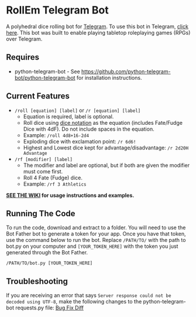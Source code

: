 # RollEm Telegram Bot
A polyhedral dice rolling bot for [Telegram](https://telegram.org). To use this bot in Telegram, [click here](https://telegram.me/rollembot). This bot was built to enable playing tabletop roleplaying games (RPGs) over Telegram.

## Requires
* python-telegram-bot - See https://github.com/python-telegram-bot/python-telegram-bot for installation instructions.

## Current Features
* `/roll [equation] [label]` or `/r [equation] [label]`  
    * Equation is required, label is optional. 
    * Roll dice using [dice notation](https://en.wikipedia.org/wiki/Dice_notation) as the equation (includes Fate/Fudge Dice with 4dF). Do not include spaces in the equation. 
    * Example: `/roll 4d8+16-2d4`
    * Exploding dice with exclamation point: `/r 6d6!`
    * Highest and Lowest dice kept for advantage/disadvantage: `/r 2d20H Advantage`
* `/rf [modifier] [label]`  
    * The modifier and label are optional, but if both are given the modifier must come first.
    * Roll 4 Fate (Fudge) dice.
    * Example: `/rf 3 Athletics` 

**[SEE THE WIKI](https://github.com/treetrnk/rollem-telegram-bot/wiki) for usage instructions and examples.**

## Running The Code

To run the code, download and extract to a folder. You will need to use the Bot Father bot to generate a token for your app. Once you have that token, use the command below to run the bot. Replace `/PATH/TO/` with the path to bot.py on your computer and `[YOUR_TOKEN_HERE]` with the token you just generated through the Bot Father.

`/PATH/TO/bot.py [YOUR_TOKEN_HERE]`

## Troubleshooting

If you are receiving an error that says `Server response could not be decoded using UTF-8`, make the following changes to the python-telegram-bot requests.py file: [Bug Fix Diff](https://github.com/python-telegram-bot/python-telegram-bot/pull/1623/files)
